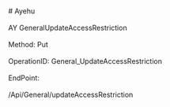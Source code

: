 <br>#     Ayehu</br>
<br>AY GeneralUpdateAccessRestriction</br>
<br>Method: Put</br>
<br>OperationID: General_UpdateAccessRestriction</br>
<br>EndPoint:</br>
<br>/Api/General/updateAccessRestriction</br>
